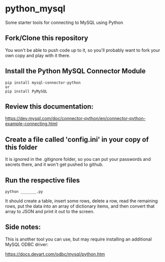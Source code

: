 # python_mysql
Some starter tools for connecting to MySQL using Python

## Fork/Clone this repository
You won't be able to push code up to it, so you'll probably want to fork your own copy and play with it there.

## Install the Python MySQL Connector Module
```
pip install mysql-connector-python
or
pip install PyMySQL
```

## Review this documentation:
https://dev.mysql.com/doc/connector-python/en/connector-python-example-connecting.html

## Create a file called 'config.ini' in your copy of this folder
It is ignored in the .gitignore folder, so you can put your passwords and secrets there, and it won't get pushed to github.

## Run the respective files
```
python _______.py
```
It should create a table, insert some rows, delete a row, read the remaining rows, put the data into an array of dictionary items, and then convert that array to JSON and print it out to the screen.

## Side notes:
This is another tool you can use, but may require installing an additional MySQL ODBC driver:

https://docs.devart.com/odbc/mysql/python.htm

